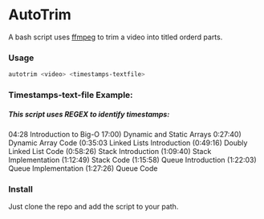 # AutoTrim
A bash script uses [ffmpeg](https://github.com/FFmpeg/FFmpeg) to trim a video into titled orderd parts.
### Usage
``` bash
autotrim <video> <timestamps-textfile>
```
### Timestamps-text-file Example:
##### This script uses REGEX to identify timestamps:
04:28 Introduction to Big-O
17:00) Dynamic and Static Arrays
0:27:40) Dynamic Array Code
(0:35:03 Linked Lists Introduction
(0:49:16) Doubly Linked List Code
(0:58:26) Stack Introduction
(1:09:40) Stack Implementation
(1:12:49) Stack Code
(1:15:58) Queue Introduction
(1:22:03) Queue Implementation
(1:27:26) Queue Code

### Install
Just clone the repo and add the script to your path.
